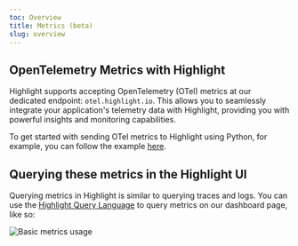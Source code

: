 ```yaml
---
toc: Overview
title: Metrics (beta)
slug: overview
---
```


## OpenTelemetry Metrics with Highlight

Highlight supports accepting OpenTelemetry (OTel) metrics at our dedicated endpoint: `otel.highlight.io`. This allows you to seamlessly integrate your application's telemetry data with Highlight, providing you with powerful insights and monitoring capabilities.

To get started with sending OTel metrics to Highlight using Python, for example, you can follow the example [here](../../../getting-started/8_native-opentelemetry/6_metrics.md). 

## Querying these metrics in the Highlight UI

Querying metrics in Highlight is similar to querying traces and logs. You can use the [Highlight Query Language](https://highlight.io/docs/query-language) to query metrics on our dashboard page, like so: 

![Basic metrics usage](/images/docs/graphing/metrics.png)

